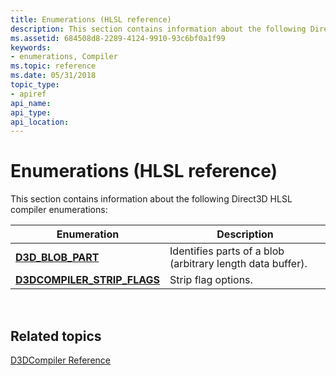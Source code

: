 ```yaml
---
title: Enumerations (HLSL reference)
description: This section contains information about the following Direct3D HLSL compiler enumerations
ms.assetid: 684508d8-2289-4124-9910-93c6bf0a1f99
keywords:
- enumerations, Compiler
ms.topic: reference
ms.date: 05/31/2018
topic_type: 
- apiref
api_name: 
api_type: 
api_location: 
---
```


# Enumerations (HLSL reference)

This section contains information about the following Direct3D HLSL compiler enumerations:



| Enumeration                                                  | Description                                                |
|--------------------------------------------------------------|------------------------------------------------------------|
| [**D3D\_BLOB\_PART**](d3d-blob-part.md)                     | Identifies parts of a blob (arbitrary length data buffer). |
| [**D3DCOMPILER\_STRIP\_FLAGS**](d3dcompiler-strip-flags.md) | Strip flag options.                                        |



 

## Related topics

<dl> <dt>

[D3DCompiler Reference](dx-graphics-d3dcompiler-reference.md)
</dt> </dl>

 

 





